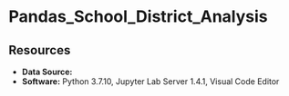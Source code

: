 # Pandas_School_District_Analysis
## Resources

- **Data Source:** 
- **Software:** Python 3.7.10, Jupyter Lab Server 1.4.1, Visual Code Editor
